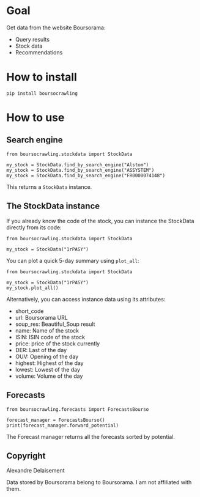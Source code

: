 Goal
====

Get data from the website Boursorama:
- Query results
- Stock data
- Recommendations

How to install
==============

`pip install boursocrawling`

How to use
==========

Search engine
-------------

```pycon
from boursocrawling.stockdata import StockData

my_stock = StockData.find_by_search_engine("Alstom")
my_stock = StockData.find_by_search_engine("ASSYSTEM")
my_stock = StockData.find_by_search_engine("FR0000074148")
```

This returns a `StockData` instance.

The StockData instance
----------------------

If you already know the code of the stock, you can instance the StockData directly from its code:

```pycon
from boursocrawling.stockdata import StockData

my_stock = StockData("1rPASY")
```

You can plot a quick 5-day summary using `plot_all`:

```pycon
from boursocrawling.stockdata import StockData

my_stock = StockData("1rPASY")
my_stock.plot_all()
```

Alternatively, you can access instance data using its attributes:
- short_code
- url: Boursorama URL
- soup_res: Beautiful_Soup result
- name: Name of the stock
- ISIN: ISIN code of the stock
- price: price of the stock currently
- DER: Last of the day
- OUV: Opening of the day
- highest: Highest of the day
- lowest: Lowest of the day
- volume: Volume of the day

Forecasts
---------
```pycon
from boursocrawling.forecasts import ForecastsBourso

forecast_manager = ForecastsBourso()
print(forecast_manager.forward_potential)
```
The Forecast manager returns all the forecasts sorted by potential.

Copyright
---------

Alexandre Delaisement

Data stored by Boursorama belong to Boursorama. I am not affiliated with them.